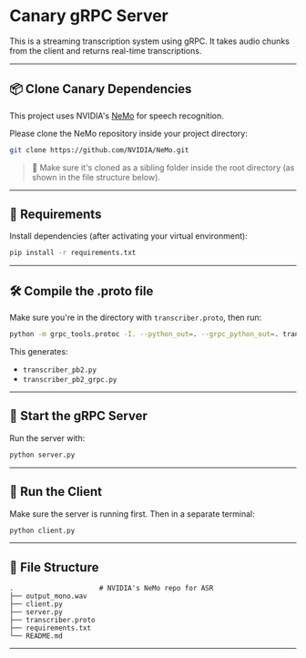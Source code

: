 # Canary gRPC Server

This is a streaming transcription system using gRPC. It takes audio chunks from the client and returns real-time transcriptions.

---

## 📦 Clone Canary Dependencies

This project uses NVIDIA's [NeMo](https://github.com/NVIDIA/NeMo) for speech recognition.

Please clone the NeMo repository inside your project directory:

```bash
git clone https://github.com/NVIDIA/NeMo.git
```

> 📝 Make sure it's cloned as a sibling folder inside the root directory (as shown in the file structure below).

---

## 🔧 Requirements

Install dependencies (after activating your virtual environment):

```bash
pip install -r requirements.txt
```

---

## 🛠️ Compile the .proto file

Make sure you're in the directory with `transcriber.proto`, then run:

```bash
python -m grpc_tools.protoc -I. --python_out=. --grpc_python_out=. transcriber.proto
```

This generates:

- `transcriber_pb2.py`
- `transcriber_pb2_grpc.py`

---

## 🚀 Start the gRPC Server

Run the server with:

```bash
python server.py
```

---

## 🧪 Run the Client

Make sure the server is running first. Then in a separate terminal:

```bash
python client.py
```

---

## 📁 File Structure

```
.                     # NVIDIA's NeMo repo for ASR
├── output_mono.wav
├── client.py
├── server.py
├── transcriber.proto
├── requirements.txt
└── README.md
```

---
